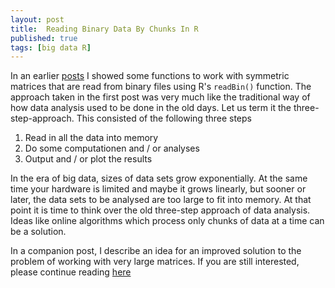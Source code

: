 ```yaml
---
layout: post
title:  Reading Binary Data By Chunks In R
published: true
tags: [big data R]
---
```


In an earlier [posts](http://charlotte-ngs.github.io/rgrm/rgrmhelperfunctions.html) I showed some functions to work with symmetric matrices that are read from binary files using R's `readBin()` function. The approach taken in the first post was very much like the traditional way of how data analysis used to be done in the old days. Let us term it the three-step-approach. This consisted of the following three steps

1. Read in all the data into memory
2. Do some computationen and / or analyses
3. Output and / or plot the results

In the era of big data, sizes of data sets grow exponentially. At the same time your hardware is limited and maybe it grows linearly, but sooner or later, the data sets to be analysed are too large to fit into memory. At that point it is time to think over the old three-step approach of data analysis. Ideas like online algorithms which process only chunks of data at a time can be a solution.

In a companion post, I describe an idea for an improved solution to the problem of working with very large matrices. If you are still interested, please continue reading [here](https://charlotte-ngs.github.io/ReadBinFileByChunk/readbinfilebychunk.html)

